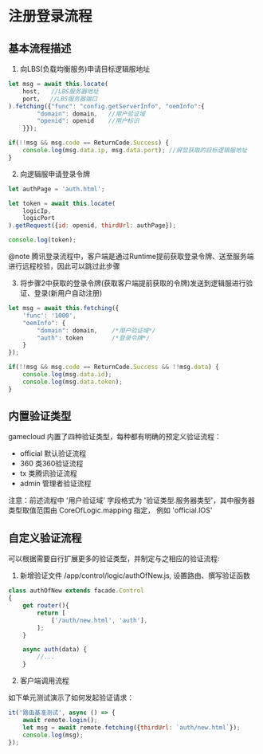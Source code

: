 # 注册登录流程

## 基本流程描述

1. 向LBS(负载均衡服务)申请目标逻辑服地址

```js
let msg = await this.locate(
    host,   //LBS服务器地址
    port，  //LBS服务器端口
).fetching({"func": "config.getServerInfo", "oemInfo":{
        "domain": domain,   //用户验证域
        "openid": openid    //用户标识
    }});

if(!!msg && msg.code == ReturnCode.Success) {
    console.log(msg.data.ip, msg.data.port); //屏显获取的目标逻辑服地址
}
```

2. 向逻辑服申请登录令牌

```js
let authPage = 'auth.html';

let token = await this.locate(
    logicIp, 
    logicPort
).getRequest({id: openid, thirdUrl: authPage});

console.log(token);
```

@note 腾讯登录流程中，客户端是通过Runtime提前获取登录令牌、送至服务端进行远程校验，因此可以跳过此步骤


3. 将步骤2中获取的登录令牌(获取客户端提前获取的令牌)发送到逻辑服进行验证、登录(新用户自动注册)

```js
let msg = await this.fetching({
    'func': '1000',
    "oemInfo": {
        "domain": domain,    /*用户验证域*/
        "auth": token        /*登录令牌*/
    }
});

if(!!msg && msg.code == ReturnCode.Success && !!msg.data) {
    console.log(msg.data.id);
    console.log(msg.data.token);
}
```

## 内置验证类型

gamecloud 内置了四种验证类型，每种都有明确的预定义验证流程：
- official      默认验证流程
- 360           类360验证流程
- tx            类腾讯验证流程
- admin         管理者验证流程

注意：前述流程中 '用户验证域' 字段格式为 '验证类型.服务器类型'，其中服务器类型取值范围由 CoreOfLogic.mapping 指定， 例如 'official.IOS'

## 自定义验证流程

可以根据需要自行扩展更多的验证类型，并制定与之相应的验证流程:

1. 新增验证文件 /app/control/logic/authOfNew.js, 设置路由、撰写验证函数

```js
class authOfNew extends facade.Control
{
    get router(){
        return [
            ['/auth/new.html', 'auth'],
        ];
    }

    async auth(data) {
        //...
    }
```

2. 客户端调用流程

如下单元测试演示了如何发起验证请求：
```js
it('路由基准测试', async () => {
    await remote.login();
    let msg = await remote.fetching({thirdUrl: `auth/new.html`});
    console.log(msg);
});
```
